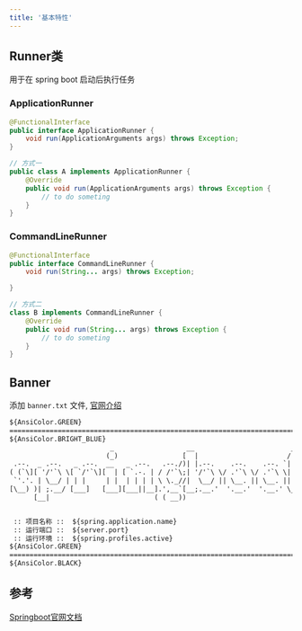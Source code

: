 ```yaml
---
title: '基本特性'
---
```


## Runner类

用于在 spring boot 启动后执行任务

### ApplicationRunner

```java
@FunctionalInterface
public interface ApplicationRunner {
	void run(ApplicationArguments args) throws Exception;
}

// 方式一
public class A implements ApplicationRunner {
    @Override
    public void run(ApplicationArguments args) throws Exception {
        // to do someting
    }
}
```

### CommandLineRunner

```java
@FunctionalInterface
public interface CommandLineRunner {
	void run(String... args) throws Exception;

}

// 方式二
class B implements CommandLineRunner {
    @Override
    public void run(String... args) throws Exception {
        // to do someting
    }
}
```

## Banner

添加 `banner.txt` 文件, [官网介绍](https://docs.spring.io/spring-boot/docs/2.2.10.RELEASE/reference/html/spring-boot-features.html#boot-features-banner)

```txt
${AnsiColor.GREEN}
=======================================================================
${AnsiColor.BRIGHT_BLUE}
                         _                  __                        _
                        (_)                [  |                      / |_
 .--.  _ .--.   _ .--.  __   _ .--.   .--./)| |.--.    .--.    .--. `| |-'
( (`\][ '/'`\ \[ `/'`\][  | [ `.-. | / /'`\;| '/'`\ \/ .'`\ \/ .'`\ \| |
 `'.'. | \__/ | | |     | |  | | | | \ \._//|  \__/ || \__. || \__. || |,
[\__) )| ;.__/ [___]   [___][___||__].',__`[__;.__.'  '.__.'  '.__.' \__/
      [__|                          ( ( __))


 :: 项目名称 ::  ${spring.application.name}
 :: 运行端口 ::  ${server.port}
 :: 运行环境 ::  ${spring.profiles.active}
${AnsiColor.GREEN}
=======================================================================
${AnsiColor.BLACK}
```

## 参考

[Springboot官网文档](https://docs.spring.io/spring-boot/docs/2.2.10.RELEASE/reference/html/index.html)